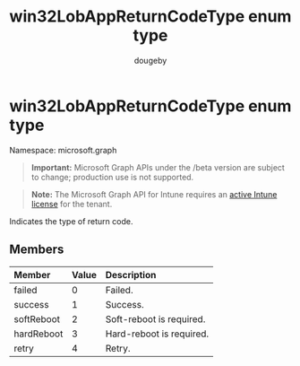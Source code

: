 ﻿---
title: "win32LobAppReturnCodeType enum type"
description: "Indicates the type of return code."
author: "dougeby"
localization_priority: Normal
ms.prod: "intune"
doc_type: enumPageType
---

# win32LobAppReturnCodeType enum type

Namespace: microsoft.graph

> **Important:** Microsoft Graph APIs under the /beta version are subject to change; production use is not supported.

> **Note:** The Microsoft Graph API for Intune requires an [active Intune license](https://go.microsoft.com/fwlink/?linkid=839381) for the tenant.

Indicates the type of return code.

## Members

| Member     | Value | Description              |
| :--------- | :---- | :----------------------- |
| failed     | 0     | Failed.                  |
| success    | 1     | Success.                 |
| softReboot | 2     | Soft-reboot is required. |
| hardReboot | 3     | Hard-reboot is required. |
| retry      | 4     | Retry.                   |
